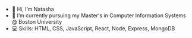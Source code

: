- 👋 Hi, I’m Natasha
- 🏫 I’m currently pursuing my Master's in Computer Information Systems @ Boston University
- 💻 Skills:  HTML, CSS, JavaScript, React, Node, Express, MongoDB

<!---
natasha-mac/natasha-mac is a ✨ special ✨ repository because its `README.md` (this file) appears on your GitHub profile.
You can click the Preview link to take a look at your changes.
--->
